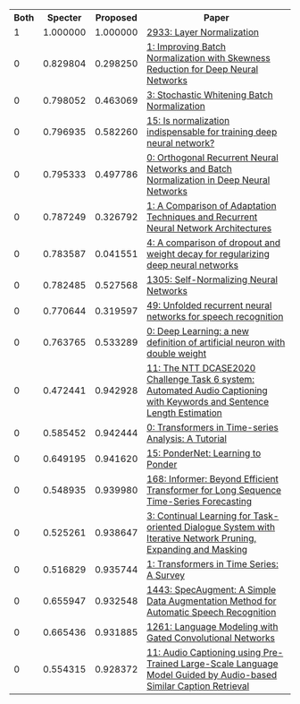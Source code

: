 <html><table><tr>
<th>Both</th>
<th>Specter</th>
<th>Proposed</th>
<th>Paper</th>
</tr>
<tr>
<td>1</td>
<td>1.000000</td>
<td>1.000000</td>
<td><a href="https://www.semanticscholar.org/paper/97fb4e3d45bb098e27e0071448b6152217bd35a5">2933: Layer Normalization</a></td>
</tr>
<tr>
<td>0</td>
<td>0.829804</td>
<td>0.298250</td>
<td><a href="https://www.semanticscholar.org/paper/b7b1e626d1839e0d41d2105fc248e3777845d639">1: Improving Batch Normalization with Skewness Reduction for Deep Neural Networks</a></td>
</tr>
<tr>
<td>0</td>
<td>0.798052</td>
<td>0.463069</td>
<td><a href="https://www.semanticscholar.org/paper/5c6106dd24c393eaf79e4dfd495b0e694bf2670e">3: Stochastic Whitening Batch Normalization</a></td>
</tr>
<tr>
<td>0</td>
<td>0.796935</td>
<td>0.582260</td>
<td><a href="https://www.semanticscholar.org/paper/1a9bf293a794642b17f117f80d0183faadcccd28">15: Is normalization indispensable for training deep neural network?</a></td>
</tr>
<tr>
<td>0</td>
<td>0.795333</td>
<td>0.497786</td>
<td><a href="https://www.semanticscholar.org/paper/6f6c966d9d0a8af6d52e71bf12cd8df6da243c2d">0: Orthogonal Recurrent Neural Networks and Batch Normalization in Deep Neural Networks</a></td>
</tr>
<tr>
<td>0</td>
<td>0.787249</td>
<td>0.326792</td>
<td><a href="https://www.semanticscholar.org/paper/4ac47b1b74ad6619be312c56a0cdb059bbb7b0a9">1: A Comparison of Adaptation Techniques and Recurrent Neural Network Architectures</a></td>
</tr>
<tr>
<td>0</td>
<td>0.783587</td>
<td>0.041551</td>
<td><a href="https://www.semanticscholar.org/paper/a324817401b07a9b5337e77f4054a894486ac378">4: A comparison of dropout and weight decay for regularizing deep neural networks</a></td>
</tr>
<tr>
<td>0</td>
<td>0.782485</td>
<td>0.527568</td>
<td><a href="https://www.semanticscholar.org/paper/424a6e62084d919bfc2e39a507c263e5991ebdad">1305: Self-Normalizing Neural Networks</a></td>
</tr>
<tr>
<td>0</td>
<td>0.770644</td>
<td>0.319597</td>
<td><a href="https://www.semanticscholar.org/paper/864f5e7b3c9cfec7522d6088f4a256545ed55a8d">49: Unfolded recurrent neural networks for speech recognition</a></td>
</tr>
<tr>
<td>0</td>
<td>0.763765</td>
<td>0.533289</td>
<td><a href="https://www.semanticscholar.org/paper/3a2e8145d8b89ba86a47c9e13d202f5465b607d0">0: Deep Learning: a new definition of artificial neuron with double weight</a></td>
</tr>
<tr>
<td>0</td>
<td>0.472441</td>
<td>0.942928</td>
<td><a href="https://www.semanticscholar.org/paper/88bb7b123fc5853644d5327aa99538b58874dd57">11: The NTT DCASE2020 Challenge Task 6 system: Automated Audio Captioning with Keywords and Sentence Length Estimation</a></td>
</tr>
<tr>
<td>0</td>
<td>0.585452</td>
<td>0.942444</td>
<td><a href="https://www.semanticscholar.org/paper/5b8d6dedd06df0a6f0a71eb4744f0b15fb91850c">0: Transformers in Time-series Analysis: A Tutorial</a></td>
</tr>
<tr>
<td>0</td>
<td>0.649195</td>
<td>0.941620</td>
<td><a href="https://www.semanticscholar.org/paper/2fd1312b8507aae41bace1dd89712754a81fbc49">15: PonderNet: Learning to Ponder</a></td>
</tr>
<tr>
<td>0</td>
<td>0.548935</td>
<td>0.939980</td>
<td><a href="https://www.semanticscholar.org/paper/35a9749df07a2ab97c51af4d260b095b00da7676">168: Informer: Beyond Efficient Transformer for Long Sequence Time-Series Forecasting</a></td>
</tr>
<tr>
<td>0</td>
<td>0.525261</td>
<td>0.938647</td>
<td><a href="https://www.semanticscholar.org/paper/95f3b5b09e3f0e0d2038c57b57325bfe03279fbf">3: Continual Learning for Task-oriented Dialogue System with Iterative Network Pruning, Expanding and Masking</a></td>
</tr>
<tr>
<td>0</td>
<td>0.516829</td>
<td>0.935744</td>
<td><a href="https://www.semanticscholar.org/paper/5f104a804ed245c79847ad0593e8f86196d697b1">1: Transformers in Time Series: A Survey</a></td>
</tr>
<tr>
<td>0</td>
<td>0.655947</td>
<td>0.932548</td>
<td><a href="https://www.semanticscholar.org/paper/b0fae9fbb4e580d92395eabafe73e317ae6510e3">1443: SpecAugment: A Simple Data Augmentation Method for Automatic Speech Recognition</a></td>
</tr>
<tr>
<td>0</td>
<td>0.665436</td>
<td>0.931885</td>
<td><a href="https://www.semanticscholar.org/paper/88caa4a0253a8b0076176745ebc072864eab66e1">1261: Language Modeling with Gated Convolutional Networks</a></td>
</tr>
<tr>
<td>0</td>
<td>0.554315</td>
<td>0.928372</td>
<td><a href="https://www.semanticscholar.org/paper/59a7d14d20130dc92b6a2551cf1a0115ff9f8bd6">11: Audio Captioning using Pre-Trained Large-Scale Language Model Guided by Audio-based Similar Caption Retrieval</a></td>
</tr>
</table></html>
